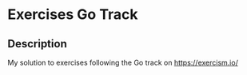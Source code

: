 # Exercises Go Track
## Description

My solution to exercises following the Go track on https://exercism.io/ 